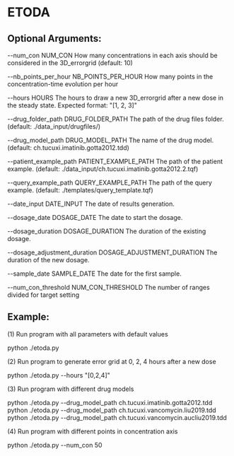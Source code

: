 # ETODA


## Optional Arguments:

  --num_con NUM_CON     How many concentrations in each axis should be
                        considered in the 3D_errorgrid (default: 10)
                        
  --nb_points_per_hour NB_POINTS_PER_HOUR
                        How many points in the concentration-time evolution
                        per hour 
                        
  --hours HOURS         The hours to draw a new 3D_errorgrid after a new dose
                        in the steady state. Expected format: "[1, 2, 3]"    
                        
  --drug_folder_path DRUG_FOLDER_PATH
                        The path of the drug files folder. (default:
                        ./data_input/drugfiles/)
                        
  --drug_model_path DRUG_MODEL_PATH
                        The name of the drug model. (default:
                        ch.tucuxi.imatinib.gotta2012.tdd)
                        
  --patient_example_path PATIENT_EXAMPLE_PATH
                        The path of the patient example. (default:
                        ./data_input/ch.tucuxi.imatinib.gotta2012.2.tqf)
                        
  --query_example_path QUERY_EXAMPLE_PATH
                        The path of the query example. (default:
                        ./templates/query_template.tqf)
                        
  --date_input DATE_INPUT
                        The date of results generation. 
                        
  --dosage_date DOSAGE_DATE
                        The date to start the dosage. 
                        
  --dosage_duration DOSAGE_DURATION
                        The duration of the existing dosage.
                        
  --dosage_adjustment_duration DOSAGE_ADJUSTMENT_DURATION
                        The duration of the new dosage. 
                        
  --sample_date SAMPLE_DATE
                        The date for the first sample. 
                        
  --num_con_threshold NUM_CON_THRESHOLD
                        The number of ranges divided for target setting
                        


## Example:
(1) Run program with all parameters with default values

python ./etoda.py

(2) Run program to generate error grid at 0, 2, 4 hours after a new dose

python ./etoda.py --hours "[0,2,4]"

(3) Run program with different drug models

python ./etoda.py --drug_model_path ch.tucuxi.imatinib.gotta2012.tdd 
python ./etoda.py --drug_model_path ch.tucuxi.vancomycin.liu2019.tdd
python ./etoda.py --drug_model_path ch.tucuxi.vancomycin.aucliu2019.tdd

(4) Run program with different points in concentration axis

python ./etoda.py --num_con 50
